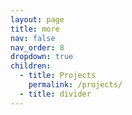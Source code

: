```yaml
---
layout: page
title: more
nav: false
nav_order: 8
dropdown: true
children:
  - title: Projects
    permalink: /projects/
  - title: divider
---
```

